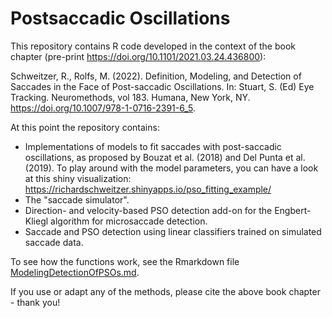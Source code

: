 # Postsaccadic Oscillations

This repository contains R code developed in the context of the book chapter (pre-print https://doi.org/10.1101/2021.03.24.436800):

Schweitzer, R., Rolfs, M. (2022). Definition, Modeling, and Detection of Saccades in the Face of Post-saccadic Oscillations. In: Stuart, S. (Ed) Eye Tracking. Neuromethods, vol 183. Humana, New York, NY. https://doi.org/10.1007/978-1-0716-2391-6_5. 

At this point the repository contains:
- Implementations of models to fit saccades with post-saccadic oscillations, as proposed by Bouzat et al. (2018) and Del Punta et al. (2019). To play around with the model parameters, you can have a look at this shiny visualization: https://richardschweitzer.shinyapps.io/pso_fitting_example/
- The "saccade simulator".
- Direction- and velocity-based PSO detection add-on for the Engbert-Kliegl algorithm for microsaccade detection.
- Saccade and PSO detection using linear classifiers trained on simulated saccade data.

To see how the functions work, see the Rmarkdown file [ModelingDetectionOfPSOs.md](../main/ModelingDetectionOfPSOs.md). 

If you use or adapt any of the methods, please cite the above book chapter - thank you!
